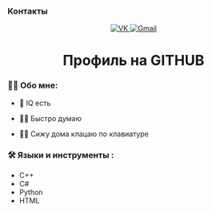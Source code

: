 ### Контакты
<div id="badges" align="center">
  <a href="https://vk.com/roxow">
    <img src="https://img.shields.io/badge/VK-%231877F2.svg?style=for-the-badge&logo=VK&logoColor=white" alt="VK">
  </a>
  
  <a href="mailto:is50_n.s.ryabykin@mpt.ru">
    <img src="https://img.shields.io/badge/Gmail-D14836?style=for-the-badge&logo=gmail&logoColor=white" alt="Gmail">
  </a>
</div>

<div id="viewprof" align="center">
  <img src="https://komarev.com/ghpvc/?username=GRAV1RA&style=flat-square&color=blue" alt=""/>
</div>

<div id="heythere" align="center">
  <h1> Профиль на GITHUB </h1>
</div>

### :man_technologist: Обо мне:

- :brain: IQ есть
  
- :man_pilot: Быстро думаю
  
- :biking_man: Сижу дома клацаю по клавиатуре

### :hammer_and_wrench: Языки и инструменты :

- C++
- C#
- Python
- HTML
